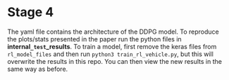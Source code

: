 # Stage 4 

The yaml file contains the architecture of the DDPG model. To reproduce the plots/stats presented in the paper run the python files in **internal`_test`_results**. To train a model, first remove the keras files from `rl_model_files` and then run `python3 train_rl_vehicle.py`, but this will overwrite the results in this repo. You can then view the new results in the same way as before. 
